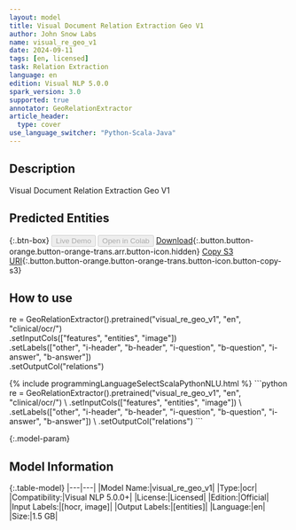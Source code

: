 ```yaml
---
layout: model
title: Visual Document Relation Extraction Geo V1
author: John Snow Labs
name: visual_re_geo_v1
date: 2024-09-11
tags: [en, licensed]
task: Relation Extraction
language: en
edition: Visual NLP 5.0.0
spark_version: 3.0
supported: true
annotator: GeoRelationExtractor
article_header:
  type: cover
use_language_switcher: "Python-Scala-Java"
---
```


## Description

Visual Document Relation Extraction Geo V1

## Predicted Entities



{:.btn-box}
<button class="button button-orange" disabled>Live Demo</button>
<button class="button button-orange" disabled>Open in Colab</button>
[Download](https://s3.amazonaws.com/auxdata.johnsnowlabs.com/clinical/ocr/visual_re_geo_v1_en_5.0.0_3.0_1726037999844.zip){:.button.button-orange.button-orange-trans.arr.button-icon.hidden}
[Copy S3 URI](s3://auxdata.johnsnowlabs.com/clinical/ocr/visual_re_geo_v1_en_5.0.0_3.0_1726037999844.zip){:.button.button-orange.button-orange-trans.button-icon.button-copy-s3}

## How to use

re = GeoRelationExtractor().pretrained("visual_re_geo_v1", "en", "clinical/ocr/") \
            .setInputCols(["features", "entities", "image"]) \
            .setLabels(["other", "i-header", "b-header", "i-question", "b-question", "i-answer", "b-answer"]) \
            .setOutputCol("relations")

<div class="tabs-box" markdown="1">
{% include programmingLanguageSelectScalaPythonNLU.html %}
```python
re = GeoRelationExtractor().pretrained("visual_re_geo_v1", "en", "clinical/ocr/") \
            .setInputCols(["features", "entities", "image"]) \
            .setLabels(["other", "i-header", "b-header", "i-question", "b-question", "i-answer", "b-answer"]) \
            .setOutputCol("relations")
```

</div>

{:.model-param}
## Model Information

{:.table-model}
|---|---|
|Model Name:|visual_re_geo_v1|
|Type:|ocr|
|Compatibility:|Visual NLP 5.0.0+|
|License:|Licensed|
|Edition:|Official|
|Input Labels:|[hocr, image]|
|Output Labels:|[entities]|
|Language:|en|
|Size:|1.5 GB|